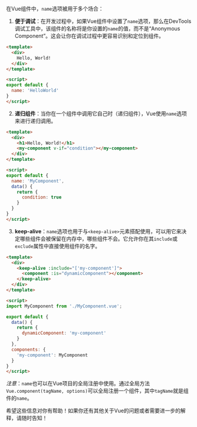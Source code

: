 在Vue组件中，`name`选项被用于多个场合：

1. **便于调试**：在开发过程中，如果Vue组件中设置了`name`选项，那么在DevTools调试工具中，该组件的名称将是你设置的`name`的值，而不是“Anonymous Component”。这会让你在调试过程中更容易识别和定位到组件。

```html
<template>
  <div>
    Hello, World!
  </div>
</template>

<script>
export default {
  name: 'HelloWorld'
}
</script>
```

2. **递归组件**：当你在一个组件中调用它自己时（递归组件），Vue使用`name`选项来进行递归调用。

```html
<template>
  <div>
    <h1>Hello, World!</h1>
    <my-component v-if="condition"></my-component>
  </div>
</template>

<script>
export default {
  name: 'MyComponent',
  data() {
    return {
      condition: true
    }
  }
}
</script>
```

3. **keep-alive**：`name`选项也用于与`<keep-alive>`元素搭配使用，可以用它来决定哪些组件会被保留在内存中，哪些组件不会。它允许你在其`include`或`exclude`属性中直接使用组件的名字。

```html
<template>
  <div>
    <keep-alive :include="['my-component']">
      <component :is="dynamicComponent"></component>
    </keep-alive>
  </div>
</template>

<script>
import MyComponent from './MyComponent.vue';

export default {
  data() {
    return {
      dynamicComponent: 'my-component'
    }
  },
  components: {
    'my-component': MyComponent
  }
}
</script>
```

_注意_：`name`也可以在Vue项目的全局注册中使用。通过全局方法`Vue.component(tagName, options)`可以全局注册一个组件，其中`tagName`就是组件的`name`。

希望这些信息对你有帮助！如果你还有其他关于Vue的问题或者需要进一步的解释，请随时告知！